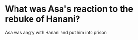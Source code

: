 # What was Asa's reaction to the rebuke of Hanani?

Asa was angry with Hanani and put him into prison. 